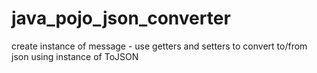 # java_pojo_json_converter
create instance of message - use getters and setters to convert to/from json using instance of ToJSON
